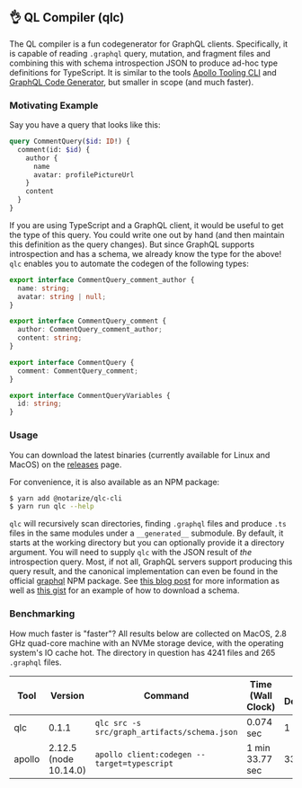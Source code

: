 👌 QL Compiler (qlc)
--------------------

The QL compiler is a fun codegenerator for GraphQL clients. Specifically, it is capable of
reading `.graphql` query, mutation, and fragment files and combining this with schema introspection JSON to
produce ad-hoc type definitions for TypeScript. It is similar to the tools [Apollo Tooling CLI](https://github.com/apollographql/apollo-tooling)
and [GraphQL Code Generator](https://github.com/dotansimha/graphql-code-generator), but smaller in scope
(and much faster).

### Motivating Example

Say you have a query that looks like this:

```graphql
query CommentQuery($id: ID!) {
  comment(id: $id) {
    author {
      name
      avatar: profilePictureUrl
    }
    content
  }
}
```

If you are using TypeScript and a GraphQL client, it would be useful to get the type of this query. You could
write one out by hand (and then maintain this definition as the query changes). But since GraphQL supports
introspection and has a schema, we already know the type for the above! `qlc` enables you to automate the
codegen of the following types:

```ts
export interface CommentQuery_comment_author {
  name: string;
  avatar: string | null;
}

export interface CommentQuery_comment {
  author: CommentQuery_comment_author;
  content: string;
}

export interface CommentQuery {
  comment: CommentQuery_comment;
}

export interface CommentQueryVariables {
  id: string;
}
```

### Usage

You can download the latest binaries (currently available for Linux and MacOS) on the
[releases](https://github.com/notarize/qlc/releases) page.

For convenience, it is also available as an NPM package:

```sh
$ yarn add @notarize/qlc-cli
$ yarn run qlc --help
```

`qlc` will recursively scan directories, finding `.graphql` files and produce `.ts` files in the same
modules under a `__generated__` submodule. By default, it starts at the working directory but you can
optionally provide it a directory argument. You will need to supply `qlc` with the JSON result of
_the_ introspection query. Most, if not all, GraphQL servers support producing this query result, and
the canonical implementation can even be found in the official [graphql](https://www.npmjs.com/package/graphql)
NPM package. See [this blog post](https://blog.apollographql.com/three-ways-to-represent-your-graphql-schema-a41f4175100d)
for more information as well as [this gist](https://gist.github.com/dairyisscary/5d6f0a240593560c7a0a4db08df52e36)
for an example of how to download a schema.

### Benchmarking

How much faster is "faster"? All results below are collected on MacOS, 2.8 GHz quad-core machine with 
an NVMe storage device, with the operating system's IO cache hot. The directory in question has 4241 files
and 265 `.graphql` files.

| Tool | Version | Command | Time (Wall Clock) | NPM Dependencies |
| ---- | ------- | ------- | ----------------- | ---------------- |
| qlc | 0.1.1 | `qlc src -s src/graph_artifacts/schema.json` | 0.074 sec | 1 |
| apollo | 2.12.5 (node 10.14.0) | `apollo client:codegen --target=typescript` | 1 min 33.77 sec | 330 |
